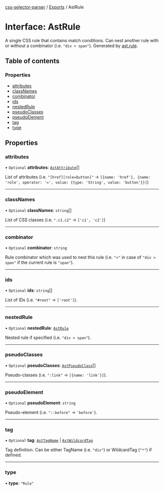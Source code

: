 [css-selector-parser](../../README.md) / [Exports](../modules.md) / AstRule

# Interface: AstRule

A single CSS rule that contains match conditions.
Can nest another rule with or without a combinator (i.e. `"div > span"`).
Generated by [ast.rule](AstFactory.md#rule).

## Table of contents

### Properties

- [attributes](AstRule.md#attributes)
- [classNames](AstRule.md#classnames)
- [combinator](AstRule.md#combinator)
- [ids](AstRule.md#ids)
- [nestedRule](AstRule.md#nestedrule)
- [pseudoClasses](AstRule.md#pseudoclasses)
- [pseudoElement](AstRule.md#pseudoelement)
- [tag](AstRule.md#tag)
- [type](AstRule.md#type)

## Properties

### attributes

• `Optional` **attributes**: [`AstAttribute`](AstAttribute.md)[]

List of attributes (i.e. `"[href][role=button]"` -> `[{name: 'href'}, {name: 'role', operator: '=', value: {type: 'String', value: 'button'}}]`)

___

### classNames

• `Optional` **classNames**: `string`[]

List of CSS classes (i.e. `".c1.c2"` -> `['c1', 'c2']`)

___

### combinator

• `Optional` **combinator**: `string`

Rule combinator which was used to nest this rule (i.e. `">"` in case of `"div > span"` if the current rule is `"span"`).

___

### ids

• `Optional` **ids**: `string`[]

List of IDs (i.e. `"#root"` -> `['root']`).

___

### nestedRule

• `Optional` **nestedRule**: [`AstRule`](AstRule.md)

Nested rule if specified (i.e. `"div > span"`).

___

### pseudoClasses

• `Optional` **pseudoClasses**: [`AstPseudoClass`](AstPseudoClass.md)[]

Pseudo-classes (i.e. `":link"` -> `[{name: 'link'}]`).

___

### pseudoElement

• `Optional` **pseudoElement**: `string`

Pseudo-element (i.e. `"::before"` -> `'before'`).

___

### tag

• `Optional` **tag**: [`AstTagName`](AstTagName.md) \| [`AstWildcardTag`](AstWildcardTag.md)

Tag definition. Can be either TagName (i.e. `"div"`) or WildcardTag (`"*"`) if defined.

___

### type

• **type**: ``"Rule"``
